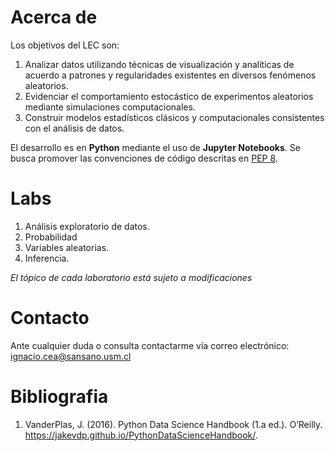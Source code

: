 # Acerca de

Los objetivos del LEC son:

1. Analizar datos utilizando técnicas de visualización y analíticas de acuerdo a patrones y regularidades existentes en diversos fenómenos aleatorios.
2. Evidenciar el comportamiento estocástico de experimentos aleatorios mediante simulaciones computacionales.
3. Construir modelos estadísticos clásicos y computacionales consistentes con el análisis de datos.

El desarrollo es en **Python** mediante el uso de **Jupyter Notebooks**. Se busca promover las convenciones de código descritas en [PEP 8](https://www.python.org/dev/peps/pep-0008/).

# Labs

1. Análisis exploratorio de datos.
2. Probabilidad
3. Variables aleatorias.
4. Inferencia.

*El tópico de cada laboratorio está sujeto a modificaciones*

# Contacto

Ante cualquier duda o consulta contactarme vía correo electrónico: ignacio.cea@sansano.usm.cl

# Bibliografia

1. VanderPlas, J. (2016). Python Data Science Handbook (1.a ed.). O’Reilly. https://jakevdp.github.io/PythonDataScienceHandbook/.
